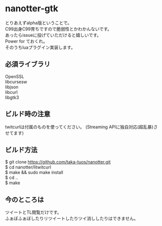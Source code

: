 # nanotter-gtk
とりあえずalpha版ということで。  
C99出身C99育ちですので脆弱性とかわかんないです。  
あったらissueに投げていただけると嬉しいです。  
Power for ておくれ。  
そのうちluaプラグイン実装します。  

## 必須ライブラリ
OpenSSL  
libcursesw  
libjson  
libcurl  
libgtk3  

## ビルド時の注意
twitcurlは付属のものを使ってください。
(Streaming APIに独自対応(超乱暴)させてます)

## ビルド方法
$ git clone https://github.com/taka-tuos/nanotter.git  
$ cd nanotter/litwitcurl  
$ make && sudo make install  
$ cd ..  
$ make  


## 今のところは
ツイートとTL閲覧だけです。  
ふぁぼふぁぼしたりリツイートしたりツイ消ししたりはできません。  
